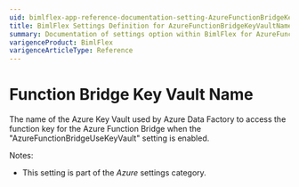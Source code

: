```yaml
---
uid: bimlflex-app-reference-documentation-setting-AzureFunctionBridgeKeyVaultName
title: BimlFlex Settings Definition for AzureFunctionBridgeKeyVaultName
summary: Documentation of settings option within BimlFlex for AzureFunctionBridgeKeyVaultName
varigenceProduct: BimlFlex
varigenceArticleType: Reference
---
```


# Function Bridge Key Vault Name

The name of the Azure Key Vault used by Azure Data Factory to access the function key for the Azure Function Bridge when the "AzureFunctionBridgeUseKeyVault" setting is enabled.

Notes:

* This setting is part of the *Azure* settings category.

